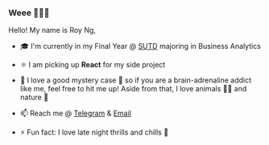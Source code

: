 ### Weee 👋😊🍰

Hello! My name is Roy Ng, 

- 🎓 I'm currently in my Final Year @ [SUTD](https://www.sutd.edu.sg/) majoring in Business Analytics

- ⚛️ I am picking up **React** for my side project

- 💬 I love a good mystery case 🔎 so if you are a brain-adrenaline addict like me, feel free to hit me up! 
  Aside from that, I love animals 🐢😺 and nature 🌱
  
- 📫 Reach me @ <a href="https://t.me/Banila97">Telegram</a> & <a href="mailto:royng34@gmail.com">Email</a>

- ⚡ Fun fact: I love late night thrills and chills 👻


